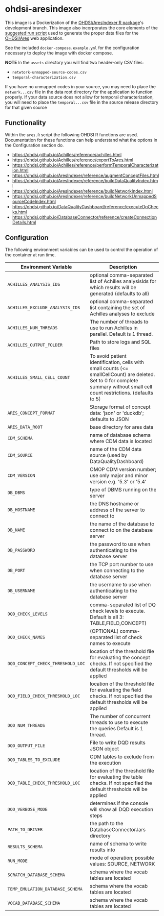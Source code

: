 # ohdsi-aresindexer

This image is a Dockerization of the [OHDSI/AresIndexer R package](https://github.com/OHDSI/AresIndexer)'s development branch. This image also incorporates the core elements of the [suggested run script](https://github.com/OHDSI/Ares/blob/main/docs/index.md) used to generate the proper data files for the [OHDSI/Ares](https://github.com/edencehealth/ohdsi-ares) web application.

See the included `docker-compose.example.yml` for the configuration necessary to deploy the image with docker compose.

**NOTE** In the `assets` directory you will find two header-only CSV files:
- `netwtork-unmapped-source-codes.csv`
- `temporal-characterization.csv`

If you have no unmapped codes in your source, you may need to place the `network...csv` file in the data root directory for the application to function properly.
If your data source does not allow for temporal characterization, you will need to place the `temporal...csv` file in the source release directory for that given source

## Functionality

Within the `ares.R` script the following OHDSI R functions are used. Documentation for these functions can help understand what the options in the Configuration section do.

* <https://ohdsi.github.io/Achilles/reference/achilles.html>
* <https://ohdsi.github.io/Achilles/reference/exportToAres.html>
* <https://ohdsi.github.io/Achilles/reference/performTemporalCharacterization.html>
* <https://ohdsi.github.io/AresIndexer/reference/augmentConceptFiles.html>
* <https://ohdsi.github.io/AresIndexer/reference/buildDataQualityIndex.html>
* <https://ohdsi.github.io/AresIndexer/reference/buildNetworkIndex.html>
* <https://ohdsi.github.io/AresIndexer/reference/buildNetworkUnmappedSourceCodeIndex.html>
* <https://ohdsi.github.io/DataQualityDashboard/reference/executeDqChecks.html>
* <https://ohdsi.github.io/DatabaseConnector/reference/createConnectionDetails.html>

## Configuration

The following environment variables can be used to control the operation of the container at run time.


Environment Variable              | Description
--------------------------------- | ------------------------------------------------------------------------------------------------------------------------------------------------------------------------------
`ACHILLES_ANALYSIS_IDS`           | optional comma-separated list of Achilles analysisIds for which results will be generated (defaults to all)
`ACHILLES_EXCLUDE_ANALYSIS_IDS`   | optional comma-separated list containing the set of Achilles analyses to exclude
`ACHILLES_NUM_THREADS`            | The number of threads to use to run Achilles in parallel. Default is 1 thread.
`ACHILLES_OUTPUT_FOLDER`          | Path to store logs and SQL files
`ACHILLES_SMALL_CELL_COUNT`       | To avoid patient identification, cells with small counts (<= smallCellCount) are deleted. Set to 0 for complete summary without small cell count restrictions. (defaults to 5)
`ARES_CONCEPT_FORMAT`             | Storage format of concept data: 'json' or 'duckdb'; defaults to JSON
`ARES_DATA_ROOT`                  | base directory for ares data
`CDM_SCHEMA`                      | name of database schema where CDM data is located
`CDM_SOURCE`                      | name of the CDM data source (used by DataQualityDashboard)
`CDM_VERSION`                     | OMOP CDM version number; use only major and minor version e.g. '5.3' or '5.4'
`DB_DBMS`                         | type of DBMS running on the server
`DB_HOSTNAME`                     | the DNS hostname or address of the server to connect to
`DB_NAME`                         | the name of the database to connect to on the database server
`DB_PASSWORD`                     | the password to use when authenticating to the database server
`DB_PORT`                         | the TCP port number to use when connecting to the database server
`DB_USERNAME`                     | the username to use when authenticating to the database server
`DQD_CHECK_LEVELS`                | comma-separated list of DQ check levels to execute. Default is all 3: TABLE,FIELD,CONCEPT)
`DQD_CHECK_NAMES`                 | (OPTIONAL) comma-separated list of check names to execute
`DQD_CONCEPT_CHECK_THRESHOLD_LOC` | location of the threshold file for evaluating the concept checks. If not specified the default thresholds will be applied
`DQD_FIELD_CHECK_THRESHOLD_LOC`   | location of the threshold file for evaluating the field checks. If not specified the default thresholds will be applied
`DQD_NUM_THREADS`                 | The number of concurrent threads to use to execute the queries Default is 1 thread.
`DQD_OUTPUT_FILE`                 | File to write DQD results JSON object
`DQD_TABLES_TO_EXCLUDE`           | CDM tables to exclude from the execution
`DQD_TABLE_CHECK_THRESHOLD_LOC`   | location of the threshold file for evaluating the table checks. If not specified the default thresholds will be applied
`DQD_VERBOSE_MODE`                | determines if the console will show all DQD execution steps
`PATH_TO_DRIVER`                  | the path to the DatabaseConnectorJars directory
`RESULTS_SCHEMA`                  | name of schema to write results into
`RUN_MODE`                        | mode of operation; possible values: SOURCE, NETWORK
`SCRATCH_DATABASE_SCHEMA`         | schema where the vocab tables are located
`TEMP_EMULATION_DATABASE_SCHEMA`  | schema where the vocab tables are located
`VOCAB_DATABASE_SCHEMA`           | schema where the vocab tables are located
